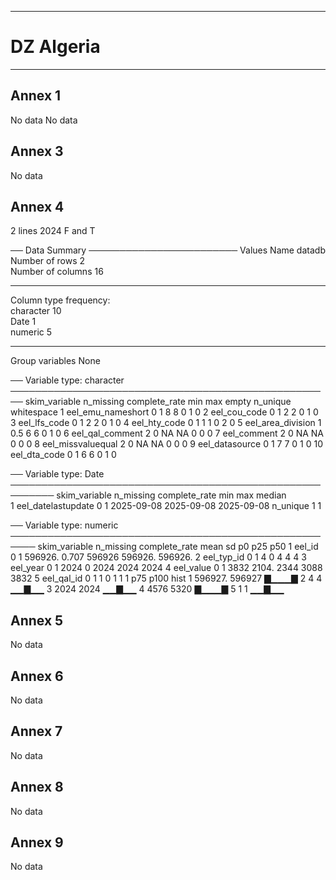 -----------------------------------------------------------
# DZ Algeria
-----------------------------------------------------------

## Annex 1

No data
No data

## Annex 3

No data

## Annex 4

2 lines 2024 F and T

── Data Summary ────────────────────────
                           Values
Name                       datadb
Number of rows             2     
Number of columns          16    
_______________________          
Column type frequency:           
  character                10    
  Date                     1     
  numeric                  5     
________________________         
Group variables            None  

── Variable type: character ────────────────────────────────────────────────────
   skim_variable     n_missing complete_rate min max empty n_unique whitespace
 1 eel_emu_nameshort         0           1     8   8     0        1          0
 2 eel_cou_code              0           1     2   2     0        1          0
 3 eel_lfs_code              0           1     2   2     0        1          0
 4 eel_hty_code              0           1     1   1     0        2          0
 5 eel_area_division         1           0.5   6   6     0        1          0
 6 eel_qal_comment           2           0    NA  NA     0        0          0
 7 eel_comment               2           0    NA  NA     0        0          0
 8 eel_missvaluequal         2           0    NA  NA     0        0          0
 9 eel_datasource            0           1     7   7     0        1          0
10 eel_dta_code              0           1     6   6     0        1          0

── Variable type: Date ─────────────────────────────────────────────────────────
  skim_variable      n_missing complete_rate min        max        median    
1 eel_datelastupdate         0             1 2025-09-08 2025-09-08 2025-09-08
  n_unique
1        1

── Variable type: numeric ──────────────────────────────────────────────────────
  skim_variable n_missing complete_rate    mean       sd     p0     p25     p50
1 eel_id                0             1 596926.    0.707 596926 596926. 596926.
2 eel_typ_id            0             1      4     0          4      4       4 
3 eel_year              0             1   2024     0       2024   2024    2024 
4 eel_value             0             1   3832  2104.      2344   3088    3832 
5 eel_qal_id            0             1      1     0          1      1       1 
      p75   p100 hist 
1 596927. 596927 ▇▁▁▁▇
2      4       4 ▁▁▇▁▁
3   2024    2024 ▁▁▇▁▁
4   4576    5320 ▇▁▁▁▇
5      1       1 ▁▁▇▁▁

## Annex 5
No data

## Annex 6
No data


## Annex 7
No data

## Annex 8
No data

## Annex 9
No data



